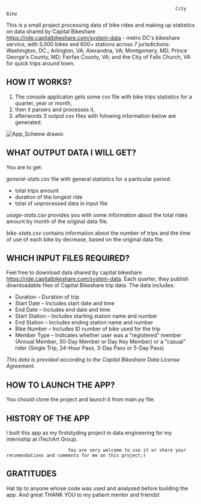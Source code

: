                                                                    City Bike
This is a small project processing data of bike rides and making up statistics on data shared by Capital Bikeshare https://ride.capitalbikeshare.com/system-data - metro DC's bikeshare service, with 5,000 bikes and 600+ stations across 7 jurisdictions: Washington, DC.; Arlington, VA; Alexandria, VA; Montgomery, MD; Prince George's County, MD; Fairfax County, VA; and the City of Falls Church, VA for quick trips around town.

HOW IT WORKS?
-------------------------------
1. The console applicaton gets some csv file with bike trips statistics for a quarter, year or month,
2. then it parsers and processes it,
3. afterwords 3 output csv files with folowing information below are generated. 

![App_Scheme drawio](https://user-images.githubusercontent.com/63054459/162261138-1cdafb3b-7811-455c-9df5-09880d876e48.png)


WHAT OUTPUT DATA I WILL GET?
-------------------------------
You are to get:

*general-stats.csv* file with general statistics for a particular period:
- total trips amount
- duration of the longest ride
- total of unprocessed data in input file

*usage-stats.csv* provides you with some information about the total rides amount by month of the original data file.

*bike-stats.csv* contains information about the number of trips and the time of use of each bike by decrease, based on the original data file.

WHICH INPUT FILES REQUIRED?
------------------------------
Feel free to download data shared by capital bikeshare https://ride.capitalbikeshare.com/system-data. Each quarter, they publish downloadable files of Capital Bikeshare trip data. The data includes:
- Duration – Duration of trip
- Start Date – Includes start date and time
- End Date – Includes end date and time
- Start Station – Includes starting station name and number
- End Station – Includes ending station name and number
- Bike Number – Includes ID number of bike used for the trip
- Member Type – Indicates whether user was a "registered" member (Annual Member, 30-Day Member or Day Key Member) or a "casual" rider (Single Trip, 24-Hour Pass, 3-Day Pass or 5-Day Pass)

*This data is provided according to the Capital Bikeshare Data License Agreement.*

HOW TO LAUNCH THE APP?
--------------------------------
You chould clone the project and launch it from main.py file.

HISTORY OF THE APP
--------------------------------
I built this app as my firststyding project in data engineering for my internship at iTechArt Group.

                           You are very welcome to use it or share your recomendations and comments for me on this project;)
GRATITUDES
--------------------------------
Hat tip to anyone whose code was used and analysed before building the app. And great THANK YOU to my patient mentor and friends!

